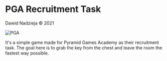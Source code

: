 # PGA Recruitment Task

Dawid Nadzieja © 2021

![PGA](https://i.imgur.com/YY7uxgm.png)

It's a simple game made for Pyramid Games Academy as their recruitment task. The goal here is to grab the key from the chest and leave the room the fastest way possible. 
